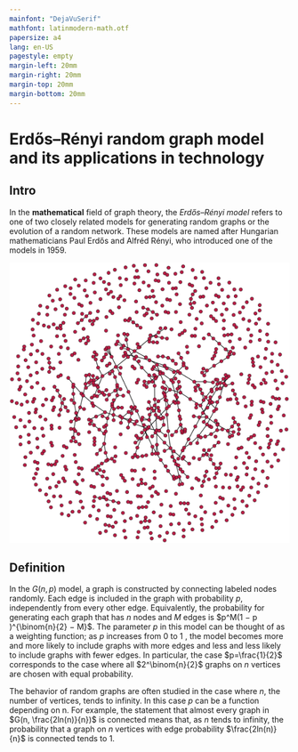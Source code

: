 ```yaml
---
mainfont: "DejaVuSerif"
mathfont: latinmodern-math.otf
papersize: a4
lang: en-US
pagestyle: empty
margin-left: 20mm
margin-right: 20mm
margin-top: 20mm
margin-bottom: 20mm
---
```


# Erdős–Rényi random graph model and its applications in technology

## Intro

In the **mathematical** field of graph theory, the *Erdős–Rényi model* refers to one of two closely related models for generating random graphs or the evolution of a random network. These models are named after Hungarian mathematicians Paul Erdős and Alfréd Rényi, who introduced one of the models in 1959.

![An Erdős–Rényi–Gilbert graph with 1000 vertices at the critical edge probability p = 1 / (n − 1), showing a large component and many small ones](graph-1000.svg)

## Definition

In the $G(n, p)$ model, a graph is constructed by connecting labeled nodes randomly. Each edge is included in the graph with probability $p$, independently from every other edge. Equivalently, the probability for generating each graph that has $n$ nodes and $M$ edges is $p^M(1 − p )^{\binom{n}{2} − M}$. The parameter $p$ in this model can be thought of as a weighting function; as $p$ increases from 0 to 1 , the model becomes more and more likely to include graphs with more edges and less and less likely to include graphs with fewer edges. In particular, the case $p=\frac{1}{2}$ corresponds to the case where all $2^\binom{n}{2}$ graphs on $n$ vertices are chosen with equal probability.

The behavior of random graphs are often studied in the case where $n$, the number of vertices, tends to infinity. In this case $p$ can be a function depending on n. For example, the statement that almost every graph in $G(n, \frac{2ln(n)}{n})$ is connected means that, as $n$ tends to infinity, the probability that a graph on $n$ vertices with edge probability $\frac{2ln(n)}{n}$ is connected tends to $1$.

